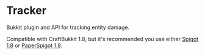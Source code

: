 Tracker
=======

Bukkit plugin and API for tracking entity damage.

Compatible with CraftBukkit 1.8, but it's recommended you use either [Spigot 1.8](https://getspigot.org/) or [PaperSpigot 1.8](https://ci.destroystokyo.com/job/PaperSpigot/).
